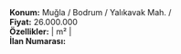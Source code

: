 ## 

**Konum:** Muğla / Bodrum / Yalıkavak Mah. /  
**Fiyat:** 26.000.000  
**Özellikler:**  |  m² |   
**İlan Numarası:** 
